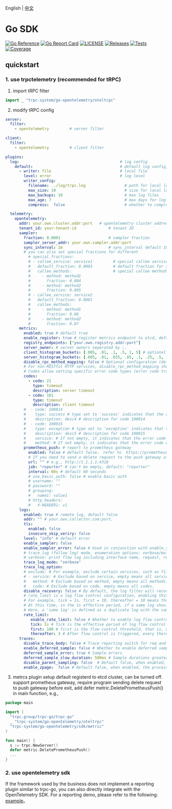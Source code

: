 English | [中文](README.zh_CN.md)

#  Go SDK

[![Go Reference](https://pkg.go.dev/badge/github.com/trpc-ecosystem/go-opentelementry.svg)](https://pkg.go.dev/github.com/trpc-ecosystem/go-opentelementry)
[![Go Report Card](https://goreportcard.com/badge/trpc.group/trpc-go/trpc-system/go-opentelemetry)](https://goreportcard.com/report/trpc.group/trpc-go/trpc-system/go-opentelemetry)
[![LICENSE](https://img.shields.io/badge/license-Apache--2.0-green.svg)](https://github.com/trpc-ecosystem/go-opentelementry/blob/main/LICENSE)
[![Releases](https://img.shields.io/github/release/trpc-ecosystem/go-opentelementry.svg?style=flat-square)](https://github.com/trpc-ecosystem/go-opentelementry/releases)
[![Tests](https://github.com/trpc-ecosystem/go-opentelementry/actions/workflows/prc.yml/badge.svg)](https://github.com/trpc-ecosystem/go-opentelementry/actions/workflows/prc.yml)
[![Coverage](https://codecov.io/gh/trpc-ecosystem/go-opentelementry/branch/main/graph/badge.svg)](https://app.codecov.io/gh/trpc-ecosystem/go-opentelementry/tree/main)

## quickstart

### 1. use trpctelemetry (recommended for tRPC)

1. import tRPC filter

```go
import _ "trpc-system/go-opentelemetry/oteltrpc"
```

2. modify tRPC config

```yaml
server:
  filter:
    - opentelemetry         # server filter

client:
  filter:
    - opentelemetry         # client filter

plugins:
  log:                                            # log config
    default:                                      # default log config, support multiple log configs
      - writer: file                              # local file
        level: error                              # log level
        writer_config:
          filename: ../log/trpc.log                 # path for local log file
          max_size: 10                              # size for local log file: MB
          max_backups: 10                           # max log files
          max_age: 7                                # max days for log files 
          compress:  false                          # whether to compress log files

  telemetry:
    opentelemetry:
      addr: your.own.cluster.addr:port   # opentelemetry cluster address
      tenant_id: your-tenant-id              # tenant ID
      sampler:
        fraction: 0.0001                     # sampler fraction 
        sampler_server_addr: your.own.sampler.addr:port
        sync_interval: 1m                    # sync_interval default 10s
        # you can also set special fractions for different
          # special_fractions:
          # - callee_service: service1         # special callee service
          #   default_fraction: 0.0003         # default fraction for service1
          #   callee_methods:                  # special callee methods 
          #     - method: method1
          #       fraction: 0.004
          #     - method: method2
          #       fraction: 0.005
          # - callee_service: service2
          #   default_fraction: 0.0001
          #   callee_methods:
          #     - method: method1
          #       fraction: 0.06
          #     - method: method2
          #       fraction: 0.07
      metrics:
        enabled: true # default true
        enable_register: true # register metrics endpoint to etcd, default true
        registry_endpoints: ["your.own.registry.addr:port"]
        server_owner: # server owners seperated by ;.
        client_histogram_buckets: [.005, .01, .1, .5, 1, 5] # optional config for client histogram buckets(Requires incrementing values, with a maximum length of 10 elements, and the data type should be float64.）
        server_histogram_buckets: [.005, .01, .025, .05, .1, .25, .5, 1, 5] # optional config for server histogram buckets(Requires incrementing values, with a maximum length of 10 elements, and the data type should be float64.）
        disable_rpc_method_mapping: false # Optional configuration (default false). When set to true, the original interface name will be reported as-is when reporting metrics.
        # For non-RESTful HTTP services, disable_rpc_method_mapping should be set to true, while for RESTful services, it should be set to false, and metric.RegisterMethodMapping should be used to register the path and pattern mapping relationship to avoid high cardinality issues.
        # Codes allow setting specific error code types (error code translation) for calculating error rate/timeout rate/success rate and displaying error code descriptions on dashboards. 
        codes:
          - code: 21
            type: timeout
            description: server timeout
          - code: 101
            type: timeout
            description: client timeout
        #  - code: 100014
        #    type: success # type set to 'success' indicates that the return code 100014 (regardless of whether it's a caller or callee) will be counted as successful. It does not differentiate between caller and callee. If you are concerned about error code conflicts, you can set 'service' and 'method' to restrict the effective service and method.
        #    description: desc4 # description for code 100014
        #  - code: 100015
        #    type: exception # type set to 'exception' indicates that the return code 100015 is an exceptional error code. You can set more detailed description information in the 'description' field.
        #    description: desc5 # description for code 100015
        #    service: # If not empty, it indicates that the error code exception only matches a specific service (regardless of whether it's a caller or callee). If empty, it applies to all services.
        #    method: # If not empty, it indicates that the error code exception only matches a specific method (regardless of whether it's a caller or callee). If empty, it applies to all methods.
        prometheus_push: # report to prometheus gateway
          enabled: false # default false， refer to  https://prometheus.io/docs/practices/pushing/#should-i-be-using-the-pushgateway
          # If you need to send a delete request to the push gateway after the program exits, add 'defer metric.DeletePrometheusPush()' after 'trpc.NewServer()' in the main() function. For more details, see https://trpc-system/go-opentelemetry#4-metrcs-plugin-configuration.
          url: "" # e.g., http://1.1.1.1:4318
          job: "reporter" # can't be empty, default: "reporter"
          interval: 60s # default 60 seconds
          # use_basic_auth: false # enable basic auth
          # username: ""
          # password: ""
          # grouping:
          #   name1: value1
          # http_headers:
          #   X-HEADER1: v1
      logs:
        enabled: true # remote log, default false 
        addr: "" # your.own.collector.com:port，
        tls:
          enabled: false
          insecure_skip_veriry: false
        level: "info" # default error
        enable_sampler: false
        enable_sampler_error: false # Used in conjunction with enable_sampler, for unsampled requests, if the log level is higher than error, reporting will also be triggered.
        # trace_log (follow log) mode, enumeration options: verbose/multiline/disable 
        # verbose: print flow log including interface name, request, response, and duration at DEBUG level. multiline: beautify print in multiple lines. disable: do not print, default is not printed.
        trace_log_mode: "verbose"
        trace_log_option:
        # exclude: # For example, exclude certain services, such as file upload and download services that do not focus on the packet body. 
        # - service: # Exclude based on service, empty means all services. 
        #   method: # Exclude based on method, empty means all methods.
        #   code: # Exclude based on code, empty means all codes.
        disable_recovery: false # By default, the log filter will recover from panics, print logs, and report metrics.
        # rate_limit is a log flow control configuration, enabling this configuration can reduce the printing of duplicate logs
        # For example, tick = 1s, first = 10, thereafter = 10 means that if the same log is printed more than 10 times within 1 second, then the same log will be printed again every 10 logs
        # At this time, in the 1s effective period, if a same log should be printed 100 times, the actual number of uploaded logs is 19
        # Here, a 'same log' is defined as a duplicate log with the same content and level. Note that this does not include the fields of the log. If the fields are different but the content and level are the same, they are also considered as the 'same log'.
        rate_limit:
           enable_rate_limit: false # Whether to enable log flow control configuration. If enabled, please configure tick, first, and thereafter according to business requirements.
           tick: 1s # tick is the effective period of log flow control (that is, starting from the printing of a log, regardless of whether flow control is triggered or not, the counter for the same log will be reset to zero and counting will restart after the tick time)
           first: 100 # first is the flow control threshold, that is, when the same log reaches the first number of occurrences, flow control is triggered
           thereafter: 3 # After flow control is triggered, every thereafter occurrences of the same log will output one log
      traces:
        disable_trace_body: false # Trace reporting switch for req and rsp, true: disable reporting to improve performance, false: report, report by default
        enable_deferred_sample: false # Whether to enable deferred sampling after the span ends, additionally reporting errors/high latency. Default: disable
        deferred_sample_error: true # Sample errors
        deferred_sample_slow_duration: 500ms # Sample durations greater than the specified value
        disable_parent_sampling: false  # Default false, when enabled, the upstream sampling result will not be used
        enable_zpage:  false # Default false, when enabled, the processor exports span locally and can be viewed at /debug/tracez
```

3. metrcs plugin setup
default registerd to etcd cluster, can be turned off.
support prometheus gateway, require program sending delete request to push gateway before exit, add defer metric.DeletePrometheusPush() in main function, e.g.,
```go
package main

import (
  "trpc.group/trpc-go/trpc-go"
  _ "trpc-system/go-opentelemetry/oteltrpc"
  "trpc-system/go-opentelemetry/sdk/metric"
)

func main() {
  s := trpc.NewServer()
  defer metric.DeletePrometheusPush()
  ...
}
```


### 2. use opentelemetry sdk

If the framework used by the business does not implement a reporting plugin similar to trpc-go, you can also directly integrate with the OpenTelemetry SDK. For a reporting demo, please refer to the following: [example](./example)。
